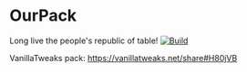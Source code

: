 # OurPack
Long live the people's republic of table!
[![Build](https://github.com/MinecraftPlusGang/OurPack/actions/workflows/build.yml/badge.svg?branch=master)](https://github.com/MinecraftPlusGang/OurPack/actions/workflows/build.yml)

VanillaTweaks pack: https://vanillatweaks.net/share#H80jVB